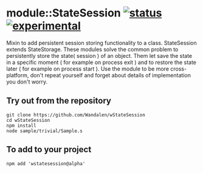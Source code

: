 
# module::StateSession [![status](https://github.com/Wandalen/wStateSession/workflows/publish/badge.svg)](https://github.com/Wandalen/wStateSession/actions?query=workflow%3Apublish) [![experimental](https://img.shields.io/badge/stability-experimental-orange.svg)](https://github.com/emersion/stability-badges#experimental)

Mixin to add persistent session storing functionality to a class. StateSession extends StateStorage. These modules solve the common problem to persistently store the state( session ) of an object. Them let save the state in a specific moment ( for example on process exit ) and to restore the state later ( for example on process start ). Use the module to be more cross-platform, don't repeat yourself and forget about details of implementation you don't worry.

## Try out from the repository
```
git clone https://github.com/Wandalen/wStateSession
cd wStateSession
npm install
node sample/trivial/Sample.s
```

## To add to your project
```
npm add 'wstatesession@alpha'
```



































































